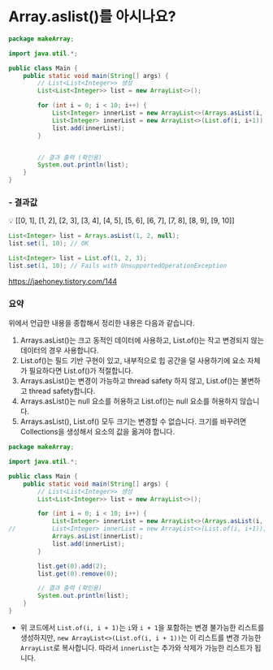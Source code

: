 # Array.aslist()를 아시나요?

```java
package makeArray;

import java.util.*;

public class Main {
    public static void main(String[] args) {
        // List<List<Integer>> 생성
        List<List<Integer>> list = new ArrayList<>();

        for (int i = 0; i < 10; i++) {
            List<Integer> innerList = new ArrayList<>(Arrays.asList(i, i+1));
            List<Integer> innerList = new ArrayList<>(List.of(i, i+1));
            list.add(innerList);
        }


        // 결과 출력 (확인용)
        System.out.println(list);
    }
}
```

### - 결과값

<aside>
💡 [[0, 1], [1, 2], [2, 3], [3, 4], [4, 5], [5, 6], [6, 7], [7, 8], [8, 9], [9, 10]]

</aside>

```java
List<Integer> list = Arrays.asList(1, 2, null);
list.set(1, 10); // OK

List<Integer> list = List.of(1, 2, 3);
list.set(1, 10); // Fails with UnsupportedOperationException
```

https://jaehoney.tistory.com/144

### 요약

위에서 언급한 내용을 종합해서 정리한 내용은 다음과 같습니다.

1. Arrays.asList()는 크고 동적인 데이터에 사용하고, List.of()는 작고 변경되지 않는 데이터의 경우 사용합니다.
2. List.of()는 필드 기반 구현이 있고, 내부적으로 힙 공간을 덜 사용하기에 요소 자체가 필요하다면 List.of()가 적절합니다.
3. Arrays.asList()는 변경이 가능하고 thread safety 하지 않고, List.of()는 불변하고 thread safety합니다.
4. Arrays.asList()는 null 요소를 허용하고 List.of()는 null 요소를 허용하지 않습니다.
5. Arrays.asList(), List.of() 모두 크기는 변경할 수 없습니다. 크기를 바꾸려면 Collections을 생성해서 요소의 값을 옮겨야 합니다.

```java
package makeArray;

import java.util.*;

public class Main {
    public static void main(String[] args) {
        // List<List<Integer>> 생성
        List<List<Integer>> list = new ArrayList<>();

        for (int i = 0; i < 10; i++) {
        	List<Integer> innerList = new ArrayList<>(Arrays.asList(i, i+1));
//        	List<Integer> innerList = new ArrayList<>(List.of(i, i+1));
        	Arrays.asList(innerList);
            list.add(innerList);
        }

        list.get(0).add(2);
        list.get(0).remove(0);

        // 결과 출력 (확인용)
        System.out.println(list);
    }
}
```

- 위 코드에서 `List.of(i, i + 1)`는 `i`와 `i + 1`을 포함하는 변경 불가능한 리스트를 생성하지만, `new ArrayList<>(List.of(i, i + 1))`는 이 리스트를 변경 가능한 `ArrayList`로 복사합니다. 따라서 `innerList`는 추가와 삭제가 가능한 리스트가 됩니다.
